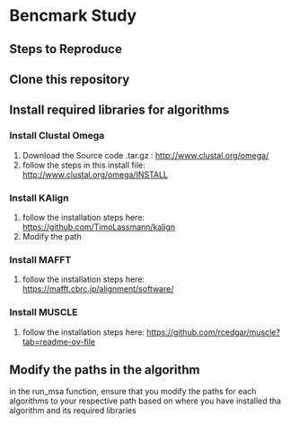 # Bencmark Study


## Steps to Reproduce

## Clone this repository
## Install required libraries for algorithms 
### Install Clustal Omega 
1. Download the Source code .tar.gz : http://www.clustal.org/omega/
2. follow the steps in this install file: http://www.clustal.org/omega/INSTALL
### Install KAlign
1. follow the installation steps here: https://github.com/TimoLassmann/kalign
2. Modify the path 
### Install MAFFT 
1. follow the installation steps here: https://mafft.cbrc.jp/alignment/software/
### Install MUSCLE
1. follow the installation steps here: https://github.com/rcedgar/muscle?tab=readme-ov-file


## Modify the paths in the algorithm 
in the run_msa function, ensure that you modify the paths for each algorithms to your respective path based on where you have installed tha algorithm and its required libraries


